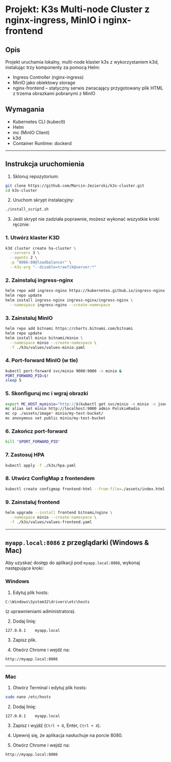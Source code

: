 # Projekt: K3s Multi-node Cluster z nginx-ingress, MinIO i nginx-frontend

## Opis
Projekt uruchamia lokalny, multi-node klaster k3s z wykorzystaniem k3d, instalując trzy komponenty za pomocą Helm:
- Ingress Controller (nginx-ingress)
- MinIO jako obiektowy storage
- nginx-frontend – statyczny serwis zwracający przygotowany plik HTML z trzema obrazkami pobranymi z MinIO

## Wymagania
- Kubernetes CLI (kubectl)
- Helm
- mc (MinIO Client)
- k3d
- Container Runtime: dockerd

---

## Instrukcja uruchomienia

1. Sklonuj repozytorium:
```bash
git clone https://github.com/Marcin-Jezierski/k3s-cluster.git
cd k3s-cluster
```

2. Uruchom skrypt instalacyjny:
```bash
./install_script.sh
```

3. Jeśli skrypt nie zadziała poprawnie, możesz wykonać wszystkie kroki ręcznie:

### 1. Utwórz klaster K3D
```bash
k3d cluster create ha-cluster \
  --servers 3 \
  --agents 2 \
  -p "8086:80@loadbalancer" \
  --k3s-arg "--disable=traefik@server:*"
```

### 2. Zainstaluj ingress-nginx
```bash
helm repo add ingress-nginx https://kubernetes.github.io/ingress-nginx
helm repo update
helm install ingress-nginx ingress-nginx/ingress-nginx \
  --namespace ingress-nginx --create-namespace
```

### 3. Zainstaluj MinIO
```bash
helm repo add bitnami https://charts.bitnami.com/bitnami
helm repo update
helm install minio bitnami/minio \
  --namespace minio --create-namespace \
  -f ./k3s/values/values-minio.yaml
```

### 4. Port-forward MinIO (w tle)
```bash
kubectl port-forward svc/minio 9000:9000 -n minio &
PORT_FORWARD_PID=$!
sleep 5
```

### 5. Skonfiguruj mc i wgraj obrazki
```bash
export MC_HOST_myminio="http://$(kubectl get svc/minio -n minio -o jsonpath='{.spec.clusterIP}'):9000"
mc alias set minio http://localhost:9000 admin PolskieRadio
mc cp ./assets/image* minio/my-test-bucket/
mc anonymous set public minio/my-test-bucket
```

### 6. Zakończ port-forward
```bash
kill "$PORT_FORWARD_PID"
```

### 7. Zastosuj HPA
```bash
kubectl apply -f ./k3s/hpa.yaml
```

### 8. Utwórz ConfigMap z frontendem
```bash
kubectl create configmap frontend-html --from-file=./assets/index.html -n minio
```

### 9. Zainstaluj frontend
```bash
helm upgrade --install frontend bitnami/nginx \
  --namespace minio --create-namespace \
  -f ./k3s/values/values-frontend.yaml
```

---

## `myapp.local:8086` z przeglądarki (Windows & Mac)

Aby uzyskać dostęp do aplikacji pod `myapp.local:8086`, wykonaj następujące kroki:

### Windows
1. Edytuj plik hosts:
```
C:\Windows\System32\drivers\etc\hosts
```
(z uprawnieniami administratora).

2. Dodaj linię:
```
127.0.0.1    myapp.local
```

3. Zapisz plik.

4. Otwórz Chrome i wejdź na:
```
http://myapp.local:8086
```

---

### Mac
1. Otwórz Terminal i edytuj plik hosts:
```bash
sudo nano /etc/hosts
```

2. Dodaj linię:
```
127.0.0.1    myapp.local
```

3. Zapisz i wyjdź (`Ctrl + O`, Enter, `Ctrl + X`).


4. Upewnij się, że aplikacja nasłuchuje na porcie 8080.

5. Otwórz Chrome i wejdź na:
```
http://myapp.local:8086
```

